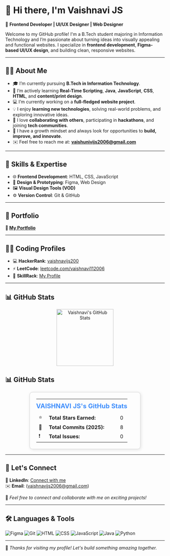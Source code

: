 # 👋 Hi there, I'm Vaishnavi JS 

🎨 **Frontend Developer | UI/UX Designer | Web Designer**

Welcome to my GitHub profile! I'm a B.Tech student majoring in Information Technology and I’m passionate about turning ideas into visually appealing and functional websites. I specialize in **frontend development**, **Figma-based UI/UX design**, and building clean, responsive websites.

---

## 🙋‍♀️ About Me

- 🎓 I’m currently pursuing **B.Tech in Information Technology**.
- 🌱 I’m actively learning **Real-Time Scripting**, **Java**, **JavaScript**, **CSS**, **HTML**, and **content/print design**.
- 💻 I’m currently working on a **full-fledged website project**.
- 💡 I enjoy **learning new technologies**, solving real-world problems, and exploring innovative ideas.
- 🤝 I love **collaborating with others**, participating in **hackathons**, and joining **tech communities**.
- 🚀 I have a growth mindset and always look for opportunities to **build, improve, and innovate**.
- ✉️ Feel free to reach me at: **vaishunivijs2006@gmail.com**

---

## 🚀 Skills & Expertise

- 🌐 **Frontend Development**: HTML, CSS, JavaScript
- 🎨 **Design & Prototyping**: Figma, Web Design
- 🖼️ **Visual Design Tools (VOD)**
- ⚙️ **Version Control**: Git & GitHub

---

## 💼 Portfolio
 
**🔗 [My Portfolio](https://www.figma.com/proto/4mYE0vDI2ypNKBAsdICAvi/Untitled?node-id=1-15&starting-point-node-id=1%3A15&t=jguuFp8wzOEvSwpg-1)**  

---

## 👩‍💻 Coding Profiles

- 💻 **HackerRank**: [vaishnavijs200](https://www.hackerrank.com/profile/vaishnavijs200)  
- ⚡ **LeetCode**: [leetcode.com/vaishnavi112006](https://leetcode.com/vaishnavi112006)  
- 🧠 **SkillRack**: [My Profile](http://www.skillrack.com/profile/532504/af5f30537fe42e3de8f2df2f37b5be9707e8659d)

---

## 📊 GitHub Stats

<p align="center">
  <img src="https://github-profile-summary-cards.vercel.app/api/cards/stats?username=Vaishnavi11-01&theme=radical" alt="Vaishnavi's GitHub Stats" height="180"/>
</p>


## 📊 GitHub Stats

<div align="center">
  <table style="border: 2px solid #e4e4e4; border-radius: 10px; padding: 20px; width: 70%; box-shadow: 2px 2px 10px rgba(0,0,0,0.1);">
    <tr>
      <td colspan="3" align="center" style="color:#3f8efc; font-size: 20px; font-weight: bold; padding: 10px 0;">
        VAISHNAVI JS's GitHub Stats
      </td>
    </tr>
    <tr>
      <td>⭐</td>
      <td><strong>Total Stars Earned:</strong></td>
      <td>0</td>
    </tr>
    <tr>
      <td>🔁</td>
      <td><strong>Total Commits (2025):</strong></td>
      <td>8</td>
    </tr>
    <tr>
      <td>❗</td>
      <td><strong>Total Issues:</strong></td>
      <td>0</td>
    </tr>
  </table>
</div>

---

## 🔗 Let's Connect

📌 **LinkedIn**: [Connect with me](https://www.linkedin.com/in/vaishnavi-js200611?utm_source=share&utm_campaign=share_via&utm_content=profile&utm_medium=android_app)  
✉️ **Email**: (vaishnavijs2006@gmail.com)

💬 *Feel free to connect and collaborate with me on exciting projects!*

---

## 🛠️ Languages & Tools

![Figma](https://img.shields.io/badge/Figma-F24E1E?style=for-the-badge&logo=figma&logoColor=white)
![Git](https://img.shields.io/badge/Git-F05032?style=for-the-badge&logo=git&logoColor=white)
![HTML](https://img.shields.io/badge/HTML-E34F26?style=for-the-badge&logo=html5&logoColor=white)
![CSS](https://img.shields.io/badge/CSS-1572B6?style=for-the-badge&logo=css3&logoColor=white)
![JavaScript](https://img.shields.io/badge/JavaScript-FFD43B?style=for-the-badge&logo=javascript&logoColor=black)
![Java](https://img.shields.io/badge/Java-007396?style=for-the-badge&logo=java&logoColor=white)
![Python](https://img.shields.io/badge/Python-3776AB?style=for-the-badge&logo=python&logoColor=white)

---

🌟 *Thanks for visiting my profile! Let's build something amazing together.*
